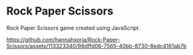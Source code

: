 # Rock Paper Scissors

Rock Paper Scissors game created using JavaScript.

https://github.com/hannahsoria/Rock-Paper-Scissors/assets/113323340/98dffd06-7565-40bb-8730-8edc4161ab7b
